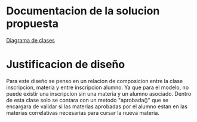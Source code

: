 # Documentacion de la solucion propuesta

[Diagrama de clases](./docs/class_diagram.puml)

# Justificacion de diseño

Para este diseño se penso en un relacion de composicion entre la clase inscripcion, materia y entre inscripcion alumno. Ya que para el modelo, no puede existir una 
inscripcion sin una materia y un alumno asociado. Dentro de esta clase solo se contara con un metodo "aprobada()" que se encargara de validar si las materias
aprobadas por el alumno estan en las materias correlativas necesarias para cursar la nueva materia.